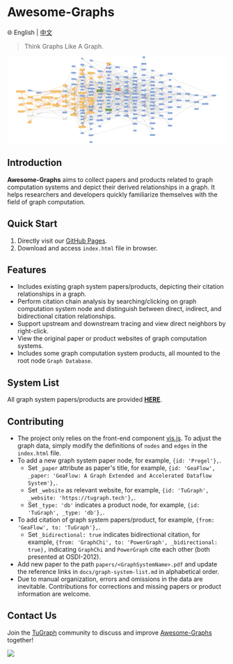 # Awesome-Graphs

🌐️ English | [中文](README.cn.md)

> Think Graphs Like A Graph.

![](docs/images/awesome-graphs.png)


## Introduction

**Awesome-Graphs** aims to collect papers and products related to graph computation systems and depict their derived relationships in a graph. It helps researchers and developers quickly familiarize themselves with the field of graph computation.

## Quick Start

1. Directly visit our [GitHub Pages](https://tugraph-family.github.io/Awesome-Graphs/).
2. Download and access `index.html` file in browser.

## Features

* Includes existing graph system papers/products, depicting their citation relationships in a graph.
* Perform citation chain analysis by searching/clicking on graph computation system node and distinguish between direct, indirect, and bidirectional citation relationships.
* Support upstream and downstream tracing and view direct neighbors by right-click.
* View the original paper or product websites of graph computation systems.
* Includes some graph computation system products, all mounted to the root node `Graph Database`.


## System List

All graph system papers/products are provided [**HERE**](docs/graph-system-list.md).

## Contributing

* The project only relies on the front-end component [vis.js](https://visjs.org/). To adjust the graph data, simply modify the definitions of `nodes` and `edges` in the `index.html` file.
* To add a new graph system paper node, for example, `{id: 'Pregel'},`.
  - Set `_paper` attribute as paper's title, for example, `{id: 'GeaFlow', _paper: 'GeaFlow: A Graph Extended and Accelerated Dataflow System'},`.
  - Set `_website` as relevant website, for example, `{id: 'TuGraph', _website: 'https://tugraph.tech'},`.
  - Set `_type: 'db'` indicates a product node, for example, `{id: 'TuGraph', _type: 'db'},`.
* To add citation of graph system papers/product, for example, `{from: 'GeaFlow', to: 'TuGraph'},`. 
  - Set `_bidirectional: true` indicates bidirectional citation, for example, `{from: 'GraphChi', to: 'PowerGraph', _bidirectional: true},` indicating `GraphChi` and `PowerGraph` cite each other (both presented at OSDI-2012).
* Add new paper to the path `papers/<GraphSystemName>.pdf` and update the reference links in `docs/graph-system-list.md` in alphabetical order.
* Due to manual organization, errors and omissions in the data are inevitable. Contributions for corrections and missing papers or product information are welcome.

## Contact Us

Join the [TuGraph](https://github.com/TuGraph-family) community to discuss and improve [Awesome-Graphs](https://github.com/TuGraph-family/Awesome-Graphs) together!

![](docs/images/contacts.png)